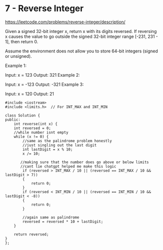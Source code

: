 # 7 - Reverse Integer

https://leetcode.com/problems/reverse-integer/description/

Given a signed 32-bit integer x, return x with its digits reversed. If reversing x causes the value to go outside the signed 32-bit integer range [-231, 231 - 1], then return 0.

Assume the environment does not allow you to store 64-bit integers (signed or unsigned).

 

Example 1:

Input: x = 123
Output: 321
Example 2:

Input: x = -123
Output: -321
Example 3:

Input: x = 120
Output: 21

```
#include <iostream>
#include <limits.h>  // For INT_MAX and INT_MIN

class Solution {
public:
    int reverse(int x) {
    int reversed = 0;
    //while number isnt empty
    while (x != 0) {
        //same as the palindrome problem honestly
        //just singling out the last digit
        int lastDigit = x % 10;
        x /= 10;         
        
       //making sure that the number does go above or below limits
       //cant lie chatgpt helped me make this logic
        if (reversed > INT_MAX / 10 || (reversed == INT_MAX / 10 && lastDigit > 7)) 
        {
            return 0; 
        }
        if (reversed < INT_MIN / 10 || (reversed == INT_MIN / 10 && lastDigit < -8))
        {
            return 0; 
        }
        
        //again same as palindrome
        reversed = reversed * 10 + lastDigit;
    }
    
    return reversed;
}
};
```
